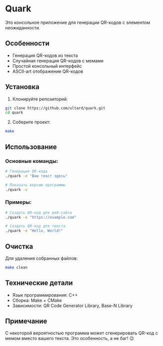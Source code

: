# Quark

Это консольное приложение для генерации QR-кодов с элементом неожиданности.

## Особенности

- Генерация QR-кодов из текста
- Случайная генерация QR-кодов с мемами
- Простой консольный интерфейс
- ASCII-art отображение QR-кодов

## Установка

1. Клонируйте репозиторий:
```bash
git clone https://github.com/ultard/quark.git
cd quark
```

2. Соберите проект:
```bash
make
```

## Использование

### Основные команды:

```bash
# Генерация QR-кода
./quark -e "Ваш текст здесь"

# Показать версию программы
./quark -v
```

### Примеры:

```bash
# Создать QR-код для веб-сайта
./quark -e "https://example.com"

# Создать QR-код для текста
./quark -e "Hello, World!"
```

## Очистка

Для удаления собранных файлов:
```bash
make clean
```

## Технические детали

- Язык программирования: C++
- Сборка: Make + CMake
- Зависимости: QR Code Generator Library, Base-N Library

## Примечание

С некоторой вероятностью программа может сгенерировать QR-код с мемом вместо вашего текста. Это особенность, а не баг! 😉
